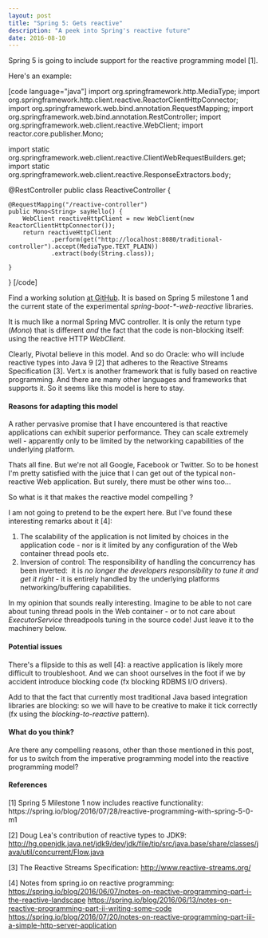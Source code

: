 ```yaml
---
layout: post
title: "Spring 5: Gets reactive"
description: "A peek into Spring's reactive future"
date: 2016-08-10
---
```


Spring 5 is going to include support for the reactive programming model [1].

Here's an example:

[code language="java"]
import org.springframework.http.MediaType;
import org.springframework.http.client.reactive.ReactorClientHttpConnector;
import org.springframework.web.bind.annotation.RequestMapping;
import org.springframework.web.bind.annotation.RestController;
import org.springframework.web.client.reactive.WebClient;
import reactor.core.publisher.Mono;

import static org.springframework.web.client.reactive.ClientWebRequestBuilders.get;
import static org.springframework.web.client.reactive.ResponseExtractors.body;

@RestController
public class ReactiveController {

    @RequestMapping("/reactive-controller")
    public Mono<String> sayHello() {
        WebClient reactiveHttpClient = new WebClient(new ReactorClientHttpConnector());
        return reactiveHttpClient
                .perform(get("http://localhost:8080/traditional-controller").accept(MediaType.TEXT_PLAIN))
                .extract(body(String.class));

    }
}
[/code]

Find a working solution <a href="https://github.com/nickymoelholm/smallexamples/tree/master/hello-reactive-spring" target="_blank">at GitHub</a>. It is based on Spring 5 milestone 1 and the current state of the experimental <em>spring-boot-*-web-reactive</em> libraries.

It is much like a normal Spring MVC controller. It is only the return type (<em>Mono</em>) that is different <em>and</em> the fact that the code is non-blocking itself: using the reactive HTTP <em>WebClient</em>.

Clearly, Pivotal believe in this model. And so do Oracle: who will include reactive types into Java 9 [2] that adheres to the Reactive Streams Specification [3]. Vert.x is another framework that is fully based on reactive programming. And there are many other languages and frameworks that supports it. So it seems like this model is here to stay.
<h4>Reasons for adapting this model</h4>
A rather pervasive promise that I have encountered is that reactive applications can exhibit superior performance. They can scale extremely well - apparently only to be limited by the networking capabilities of the underlying platform.

Thats all fine. But we're not all Google, Facebook or Twitter. So to be honest I'm pretty satisfied with the juice that I can get out of the typical non-reactive Web application. But surely, there must be other wins too...

So what is it that makes the reactive model compelling ?

I am not going to pretend to be the expert here. But I've found these interesting remarks about it [4]:
<ol>
	<li>The scalability of the application is not limited by choices in the application code - nor is it limited by any configuration of the Web container thread pools etc.</li>
	<li>Inversion of control: The responsibility of handling the concurrency has been inverted:  it is <em>no longer the developers responsibility to tune it and get it right</em> - it is entirely handled by the underlying platforms networking/buffering capabilities.</li>
</ol>
In my opinion that sounds really interesting. Imagine to be able to not care about tuning thread pools in the Web container - or to not care about <em>ExecutorService</em> threadpools tuning in the source code! Just leave it to the machinery below.
<h4>Potential issues</h4>
There's a flipside to this as well [4]: a reactive application is likely more difficult to troubleshoot. And we can shoot ourselves in the foot if we by accident introduce blocking code (fx blocking RDBMS I/O drivers).

Add to that the fact that currently most traditional Java based integration libraries are blocking: so we will have to be creative to make it tick correctly (fx using the <em>blocking-to-reactive</em> pattern).
<h4>What do you think?</h4>
Are there any compelling reasons, other than those mentioned in this post, for us to switch from the imperative programming model into the reactive programming model?
<h4>References</h4>
[1] Spring 5 Milestone 1 now includes reactive functionality:
https://spring.io/blog/2016/07/28/reactive-programming-with-spring-5-0-m1

[2] Doug Lea's contribution of reactive types to JDK9:
http://hg.openjdk.java.net/jdk9/dev/jdk/file/tip/src/java.base/share/classes/java/util/concurrent/Flow.java

[3] The Reactive Streams Specification:
http://www.reactive-streams.org/

[4] Notes from spring.io on reactive programming:
https://spring.io/blog/2016/06/07/notes-on-reactive-programming-part-i-the-reactive-landscape
https://spring.io/blog/2016/06/13/notes-on-reactive-programming-part-ii-writing-some-code
https://spring.io/blog/2016/07/20/notes-on-reactive-programming-part-iii-a-simple-http-server-application